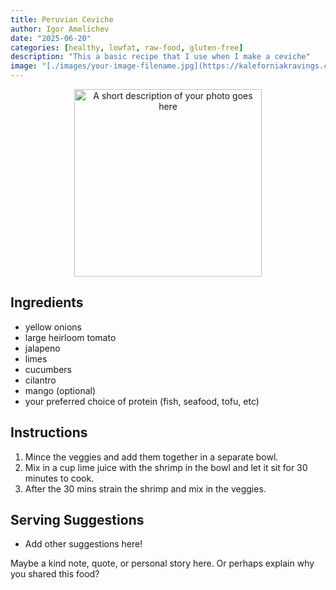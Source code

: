 ```yaml
---
title: Peruvian Ceviche
author: Igor Amelichev
date: "2025-06-20"
categories: [healthy, lowfat, raw-food, gluten-free]
description: "This a basic recipe that I use when I make a ceviche"
image: "[./images/your-image-filename.jpg](https://kaleforniakravings.com/easy-shrimp-ceviche/)"
---
```


<!-- Replace the img src file path below with the same path you used in the YAML above -->
<p align="center">
  <img src="[./images/your-image-filename.jpg" alt="A short description of your photo goes here" width="300](https://kaleforniakravings.com/easy-shrimp-ceviche/)"/>
</p>

## Ingredients
- yellow onions
- large heirloom tomato
- jalapeno
- limes
- cucumbers
- cilantro
- mango (optional)
- your preferred choice of protein (fish, seafood, tofu, etc)
  
## Instructions

1. Mince the veggies and add them together in a separate bowl.
2. Mix in a cup lime juice with the shrimp in the bowl and let it sit for 30 minutes to cook.
3. After the 30 mins strain the shrimp and mix in the veggies.

## Serving Suggestions
- Add other suggestions here!

Maybe a kind note, quote, or personal story here. Or perhaps explain why you shared this food?
